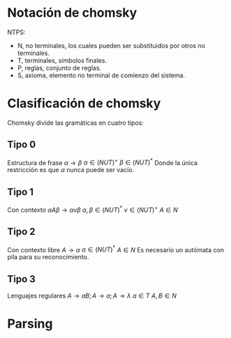 # Notación de chomsky
NTPS:
- N, no terminales, los cuales pueden ser substituidos por otros no terminales.
- T, terminales, símbolos finales.
- P, reglas, conjunto de reglas.
- S, axioma, elemento no terminal de comienzo del sistema.

# Clasificación de chomsky
Chomsky divide las gramáticas en cuatro tipos:
## Tipo 0
Estructura de frase
$\alpha \rightarrow \beta$
$\alpha \in (NUT)^+$
$\beta \in (NUT)^*$
Donde la única restricción es que $\alpha$ nunca puede ser vacío.
## Tipo 1
Con contexto 
$\alpha A\beta \rightarrow \alpha v\beta$
$\alpha,\beta \in (NUT)^*$
$v \in (NUT)^+$
$A \in N$
## Tipo 2
Con contexto libre
$A \rightarrow \alpha$
$\alpha \in (NUT)^*$
$A \in N$
Es necesario un autómata con pila para su reconocimiento.
## Tipo 3
Lenguajes regulares
$A \rightarrow aB; A \rightarrow a; A \rightarrow \lambda$
$a \in T$
$A,B \in N$

# Parsing
